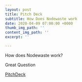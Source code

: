 ```yaml
---
layout: post
title: Pitch Deck
subtitle: How Does Nodewaste work
date: 2020-04-09 07:00:00 +0000
thumb_img_path: ''
content_img_path: ''
excerpt: ''

---
```

How does Nodewaste work?

Great Question 

[PitchDeck](https://docs.google.com/presentation/d/1gGw3mkzMM9f5zaI68uLgr1J_D-i_ZKg2ZcrCfE2DXbY/edit?usp=sharing "Deck")